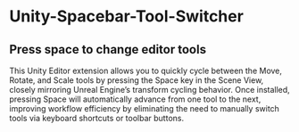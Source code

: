 # Unity-Spacebar-Tool-Switcher
## Press space to change editor tools
This Unity Editor extension allows you to quickly cycle between the Move, Rotate, and Scale tools by pressing the Space key in the Scene View, closely mirroring Unreal Engine’s transform cycling behavior. Once installed, pressing Space will automatically advance from one tool to the next, improving workflow efficiency by eliminating the need to manually switch tools via keyboard shortcuts or toolbar buttons.

